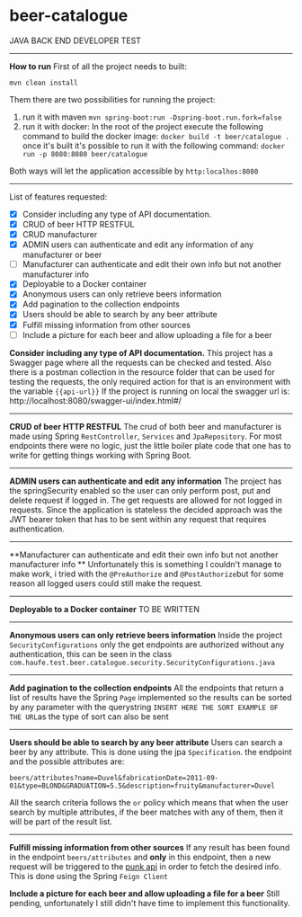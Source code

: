 
# beer-catalogue
JAVA BACK END DEVELOPER TEST

---

**How to run**
First of all the project needs to built:

    mvn clean install
Them there are two possibilities for running the project:

1. run it with maven `mvn spring-boot:run -Dspring-boot.run.fork=false`
2. run it with docker:
   In the root of the project execute the following command to build the docker image:
   `docker build -t beer/catalogue .`
   once it's built it's possible to run it with the following command:
   `docker run -p 8080:8080 beer/catalogue`

Both ways will let the application accessible by `http:localhos:8080`

---

List of features requested:

- [x] Consider including any type of API documentation.
- [x] CRUD of beer HTTP RESTFUL
- [x] CRUD manufacturer
- [x] ADMIN users can authenticate and edit any information of any manufacturer or beer
- [ ] Manufacturer can authenticate and edit their own info but not another manufacturer info
- [x] Deployable to a Docker container
- [x] Anonymous users can only retrieve beers information
- [x] Add pagination to the collection endpoints
- [x] Users should be able to search by any  beer attribute
- [x] Fulfill missing information from other sources
- [ ] Include a picture for each beer and allow uploading a file for a beer

**Consider including any type of API documentation.**
This project has a Swagger page where all the requests can be checked and tested. Also there is a postman collection in the resource folder that can be used for testing the requests, the only required action for that is an environment with the variable `{{api-url}}`
If the project is running on local the swagger url is: http://localhost:8080/swagger-ui/index.html#/

---

**CRUD of beer HTTP RESTFUL**
The crud of both beer and manufacturer is made using Spring `RestController`, `Services` and `JpaRepository`. For most endpoints there were no logic, just the little boiler plate code that one has to write for getting things working with Spring Boot.

---

**ADMIN users can authenticate and edit any information**
The project has the springSecurity enabled so the user can only perform post, put and delete request if logged in. The get requests are allowed for not logged in requests.
Since the application is stateless the decided approach was the JWT bearer token that has to be sent within any request that requires authentication.

---

**Manufacturer can authenticate and edit their own info but not another manufacturer info **
Unfortunately this is something I couldn't manage to make work, i tried with the `@PreAuthorize` and `@PostAuthorize`but for some reason all logged users could still make the request.

---

**Deployable to a Docker container**
TO BE WRITTEN

---

**Anonymous users can only retrieve beers information**
Inside the project `SecurityConfigurations` only the get endpoints are authorized without any authentication, this can be seen in the class `com.haufe.test.beer.catalogue.security.SecurityConfigurations.java`

---

**Add pagination to the collection endpoints**
All the endpoints that return a list of results have the Spring `Page` implemented so the results can be sorted by any parameter with the querystring `INSERT HERE THE SORT EXAMPLE OF THE URL`as the type of sort can also be sent

---

**Users should be able to search by any  beer attribute**
Users can search a beer by any attribute. This is done using the jpa `Specification`.
the endpoint and the possible attributes are:

    beers/attributes?name=Duvel&fabricationDate=2011-09-01&type=BLOND&GRADUATION=5.5&description=fruity&manufacturer=Duvel
All the search criteria follows the `or` policy which means that when the user search by multiple attributes, if the beer matches with any of them, then it will be part of the result list.

---

**Fulfill missing information from other sources**
If any result has been found in the endpoint `beers/attributes` and **only** in this endpoint, then a new request will be triggered to the [punk api](https://punkapi.com/documentation/v2) in order to fetch the desired info. This is done using the Spring `Feign Client`

**Include a picture for each beer and allow uploading a file for a beer**
Still pending, unfortunately I still didn't have time to implement this functionality.  

